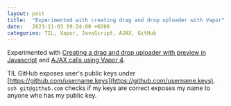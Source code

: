 ```yaml
---
layout: post
title:  "Experimented with сreating drag and drop uploader with Vapor"
date:   2023-11-03 19:24:00 +0200
categories: TIL, Vapor, JavaScript, AJAX, GitHub
---
```

Experimented with [Creating a drag and drop uploader with preview in Javascript](https://applerinquest.com/how-to-preview-the-uploaded-image-in-javascript/) and [AJAX calls using Vapor 4](https://theswiftdev.com/ajax-calls-using-vapor-4/).

TIL GitHub exposes user's public keys under [https://github.com/username.keys](https://github.com/username.keys). `ssh git@github.com` checks if my keys are correct exposes my name to anyone who has my public key.
